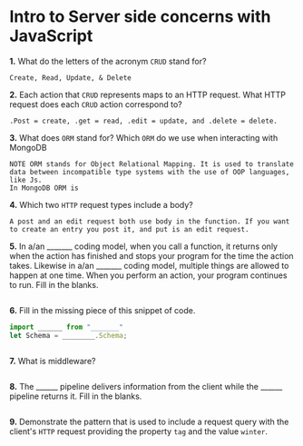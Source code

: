 # Intro to Server side concerns with JavaScript

**1.** What do the letters of the acronym `CRUD` stand for?
<!-- enter you answer in the space below -->
```
Create, Read, Update, & Delete
```
**2.** Each action that `CRUD` represents maps to an HTTP request. What HTTP request does each `CRUD` action correspond to?
<!-- enter you answer in the space below -->
```
.Post = create, .get = read, .edit = update, and .delete = delete. 

```
**3.** What does `ORM` stand for? Which `ORM` do we use when interacting with MongoDB
<!-- enter you answer in the space below -->
```
NOTE ORM stands for Object Relational Mapping. It is used to translate data between incompatible type systems with the use of OOP languages, like Js.
In MongoDB ORM is 
```
**4.** Which two `HTTP` request types include a body?
<!-- enter you answer in the space below -->
```
A post and an edit request both use body in the function. If you want to create an entry you post it, and put is an edit request.
```
**5.** In a/an _______ coding model, when you call a function, it returns only when the action has finished and stops your program for the time the action takes. Likewise in a/an _______ coding model, multiple things are allowed to happen at one time. When you perform an action, your program continues to run.  Fill in the blanks.
<!-- enter you answer in the space below -->
```Synchronuos, Asynchronous
```

**6.** Fill in the missing piece of this snippet of code.
```js
import ______ from "_______"
let Schema = ________.Schema;
```
<!-- enter you answer in the space below -->
```

```
**7.** What is middleware?
<!-- enter you answer in the space below -->
```

```
**8.** The ______ pipeline delivers information from the client while the ______ pipeline returns it. Fill in the blanks. 
<!-- enter you answer in the space below -->
```

```
**9.** 
Demonstrate the pattern that is used to include a request query with the client's `HTTP` request providing the property `tag` and the value `winter`.
<!-- enter you answer in the space below -->
```

```